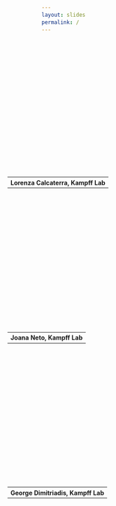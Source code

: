 ```yaml
---
layout: slides
permalink: /
---
```


<section data-markdown data-separator="^\n---\n$" data-separator-vertical="^\n--\n$">
<script type="text/template">

## Bonsai
![Bonsai](./assets/images/bonsai-circle.svg)

[bonsai-rx.org](http://bonsai-rx.org)

### A visual programming language for neuroscience
<table style="width: 100%;">
  <tr>
    <th width="25%" align="center"><img alt="Champalimaud Foundation" src="./assets/images/cf.png" height="100"/></th>
    <th width="50%" align="center"><img alt="Sainsbury Wellcome Centre" src="./assets/images/swc.png" height="100"/></th>
    <th width="25%"><img alt="NeuroGEARS" src="./assets/images/neurogears.svg" align="right"/></th>
  </tr>
</table>

---

#### Devices in systems neuroscience
<div>
  <div class="fragment" style="position:absolute; left:25%;"><img alt="Animal" src="./assets/images/devices-animal.svg"/></div>
  <div class="fragment" style="position:absolute; left:25%;"><img alt="Camera" src="./assets/images/devices-camera.svg"/></div>
  <div class="fragment" style="position:absolute; left:25%;"><img alt="Task" src="./assets/images/devices-task.svg"/></div>
  <div class="fragment" style="position:absolute; left:25%;"><img alt="Imaging" src="./assets/images/devices-imaging.svg"/></div>
  <div class="fragment" style="position:absolute; left:25%;"><img alt="Projector" src="./assets/images/devices-projector.svg"/></div>
  <div class="fragment" style="position:absolute; left:25%;"><img alt="Ephys" src="./assets/images/devices-ephys.svg"/></div>
  <div class="fragment" style="position:absolute; left:25%;"><img alt="Sync" src="./assets/images/devices-sync.svg"/></div>
  <div class="fragment" style="position:absolute; left:25%;"><img alt="Computer" src="./assets/images/devices-computer.svg"/></div>
</div>

---

#### System architecture metaphors
<table style="width: 100%;">
  <tr>
    <th width="50%"><img alt="Client-Server" src="./assets/images/client-server.svg"/></th>
    <th width="50%"><img alt="State-Machine" src="./assets/images/state-machine.svg"/></th>
  </tr>
</table>

---

<!-- .element: data-transition="default none" -->
#### A metaphor for reactive programming

<img alt="Nasa twitter account" src="./assets/images/nasatwitter.jpg" width="400"/>

--

<!-- .element: data-transition="none" -->
#### A metaphor for reactive programming

<img alt="Webcam twitter account" src="./assets/images/webcamtwitter.jpg" width="400"/>

---

![Bonsai workflow editor](./assets/images/editor.jpg)

---

<!-- .element: data-transition="default none" -->
![Workflow](./assets/images/cameracapture.svg)
<!-- .element: style="display: inline-block; vertical-align: middle;" -->
![Marble diagram](./assets/images/framepicker-marblecanvas.svg)
<!-- .element: style="display: inline-block; vertical-align: middle;" -->

--

<!-- .element: data-transition="default none" -->
![Workflow](./assets/images/graycam.svg)
<!-- .element: style="display: inline-block; vertical-align: middle;" -->
![Marble diagram](./assets/images/graycam-marble.svg)
<!-- .element: class="fragment" style="display: inline-block; vertical-align: middle;" -->

--

<!-- .element: data-transition="default none" -->
![Workflow](./assets/images/framepicker-key.svg)
<!-- .element: style="display: inline-block; vertical-align: middle;" -->
![Marble diagram](./assets/images/framepicker-marblecanvas.svg)
<!-- .element: style="display: inline-block; vertical-align: middle;" -->

--

<!-- .element: data-transition="default none" -->
![Workflow](./assets/images/framepicker-capture.svg)
<!-- .element: style="display: inline-block; vertical-align: middle;" -->
![Marble diagram](./assets/images/filecapture.svg)
<!-- .element: style="display: inline-block; vertical-align: middle;" -->

--

<!-- .element: data-transition="none" -->
![Workflow](./assets/images/framepicker-grayscale.svg)
<!-- .element: style="display: inline-block; vertical-align: middle;" -->
![Marble diagram](./assets/images/grayscalefile.svg)
<!-- .element: style="display: inline-block; vertical-align: middle;" -->

--

<!-- .element: data-transition="none" -->
![Workflow](./assets/images/framepicker-grayscale.svg)
<!-- .element: style="display: inline-block; vertical-align: middle;" -->
![Marble diagram](./assets/images/grayscaletransform.svg)
<!-- .element: style="display: inline-block; vertical-align: middle;" -->

--

<!-- .element: data-transition="none" -->
![Workflow](./assets/images/framepicker-sample.svg)
<!-- .element: style="display: inline-block; vertical-align: middle;" -->
![Marble diagram](./assets/images/sample.svg)
<!-- .element: style="display: inline-block; vertical-align: middle;" -->

--

<!-- .element: data-transition="none" -->
![Workflow](./assets/images/framepicker-saveimage.svg)
<!-- .element: style="display: inline-block; vertical-align: middle;" -->
![Marble diagram](./assets/images/saveimage.svg)
<!-- .element: style="display: inline-block; vertical-align: middle;" -->

--

<!-- .element: data-transition="none" -->
![Workflow](./assets/images/framepicker-saveimage.svg)
<!-- .element: style="display: inline-block; vertical-align: middle;" -->
![Marble diagram](./assets/images/saveimagesink.svg)
<!-- .element: style="display: inline-block; vertical-align: middle;" -->

--

<!-- .element: data-transition="none" -->
![Workflow](./assets/images/framepicker-key.svg)
<!-- .element: style="display: inline-block; vertical-align: middle;" -->
![Marble diagram](./assets/images/framepicker-marblecanvas.svg)
<!-- .element: style="display: inline-block; vertical-align: middle;" -->

--

<!-- .element: data-transition="none" -->
![Workflow](./assets/images/framepicker.svg)
<!-- .element: style="display: inline-block; vertical-align: middle;" -->
![Marble diagram](./assets/images/conditionkey.svg)
<!-- .element: class="fragment" style="display: inline-block; vertical-align: middle;" -->

---

##### Operator Categories

![Operator categories](./assets/images/categories.svg)
<!-- .element: style="padding: 30px; display: inline-block; vertical-align: middle;" -->

</script>
</section>

<!-- Raw HTML for embedded iframe backgrounds -->
<section data-background="#000000">
    <section data-markdown data-separator="^\n---\n$" data-separator-vertical="^\n--\n$">
    <script type="text/template">## Applications</script>
    </section>
    <section data-background-iframe="https://www.youtube.com/embed/qXqAXgXJPmo?controls=0&amp;enablejsapi=1&amp;autoplay=1&amp;showinfo=0&amp;rel=0&amp;html5=1">
      <table style="height: 20%; margin-top: 65%; margin-left: -78px;">
        <tr><th>Lorenza Calcaterra, Kampff Lab</th></tr>
      </table>
    </section>
    <section data-background-iframe="https://www.youtube.com/embed/xyiqhiAiaY0?controls=0&amp;enablejsapi=1&amp;autoplay=1&amp;loop=1&amp;playlist=xyiqhiAiaY0&amp;showinfo=0&amp;rel=0&amp;html5=1">
      <table style="height: 20%; margin-top: 65%; margin-left: -78px;">
        <tr><th>Joana Neto, Kampff Lab</th></tr>
      </table>
    </section>
    <section data-background-iframe="https://www.youtube.com/embed/mJDV07ptQFk?start=40&amp;controls=0&amp;enablejsapi=1&amp;autoplay=1&amp;showinfo=0&amp;rel=0&amp;html5=1">
      <table style="height: 20%; margin-top: 65%; margin-left: -78px;">
        <tr><th>George Dimitriadis, Kampff Lab</th></tr>
      </table>
    </section>
</section>

<section data-markdown data-separator="^\n---\n$" data-separator-vertical="^\n--\n$">
<script type="text/template">

### Thank You
![Bonsai](./assets/images/bonsai-circle.svg)

[bonsai-rx.org/sfn-2017](http://bonsai-rx.org/sfn-2017)

#### All members of Kampff Lab and early adopters
<table style="width: 100%;">
  <tr>
    <th width="25%" align="center"><img alt="Champalimaud Foundation" src="./assets/images/cf.png" height="100"/></th>
    <th width="50%" align="center"><img alt="Sainsbury Wellcome Centre" src="./assets/images/swc.png" height="100"/></th>
    <th width="25%"><img alt="NeuroGEARS" src="./assets/images/neurogears.svg" align="right"/></th>
  </tr>
</table>

</script>
</section>